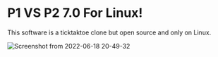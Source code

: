 # P1 VS P2 7.0 For Linux!
This software is a ticktaktoe clone but open source and only on Linux.

![Screenshot from 2022-06-18 20-49-32](https://user-images.githubusercontent.com/52569279/174455208-4be33428-dbd2-4dfb-8b18-b64b99060ead.png)
